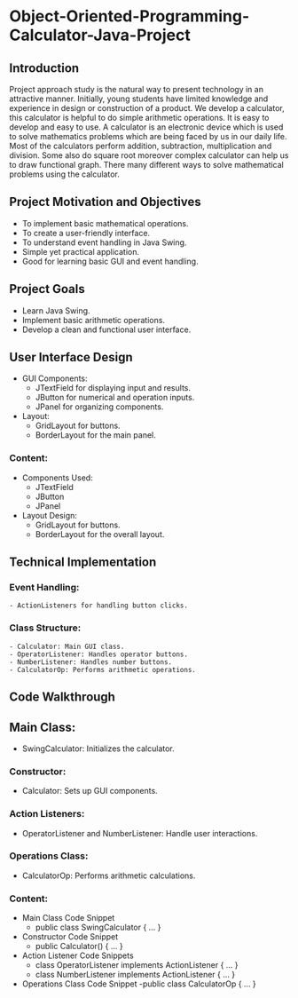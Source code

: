 # Object-Oriented-Programming-Calculator-Java-Project

## Introduction
Project approach study is the natural way to present technology in an attractive manner. Initially, young students have limited knowledge and experience in design or construction of a product. We develop a calculator, this calculator is helpful to do simple arithmetic operations. It is easy to develop and easy to use. A calculator is an electronic device which is used to solve mathematics problems which are being faced by us in our daily life. Most of the calculators perform addition, subtraction, multiplication and division. Some also do square root moreover complex calculator can help us to draw functional graph. There many different ways to solve mathematical problems using the calculator.

## Project Motivation and Objectives
* To implement basic mathematical operations. 
* To create a user-friendly interface. 
* To understand event handling in Java Swing.
* Simple yet practical application. 
* Good for learning basic GUI and event handling.

## Project Goals
* Learn Java Swing. 
* Implement basic arithmetic operations. 
* Develop a clean and functional user interface.

## User Interface Design
* GUI Components:
    - JTextField for displaying input and results.
    - JButton for numerical and operation inputs.
    - JPanel for organizing components.
* Layout:
    - GridLayout for buttons.
    - BorderLayout for the main panel.
### Content:
* Components Used:
    - JTextField
    - JButton
    - JPanel
* Layout Design:
    - GridLayout for buttons.
    - BorderLayout for the overall layout.

## Technical Implementation

### Event Handling:
    - ActionListeners for handling button clicks.
### Class Structure:
    - Calculator: Main GUI class.
    - OperatorListener: Handles operator buttons.
    - NumberListener: Handles number buttons.
    - CalculatorOp: Performs arithmetic operations.

## Code Walkthrough

## Main Class:
* SwingCalculator: Initializes the calculator.
### Constructor:
* Calculator: Sets up GUI components.
### Action Listeners:
* OperatorListener and NumberListener: Handle user interactions.
### Operations Class:
* CalculatorOp: Performs arithmetic calculations.
### Content:
* Main Class Code Snippet
    - public class SwingCalculator { ... }
* Constructor Code Snippet
    - public Calculator() { ... }
* Action Listener Code Snippets
    - class OperatorListener implements ActionListener { ... }
    - class NumberListener implements ActionListener { ... }
* Operations Class Code Snippet
    -public class CalculatorOp { ... }










